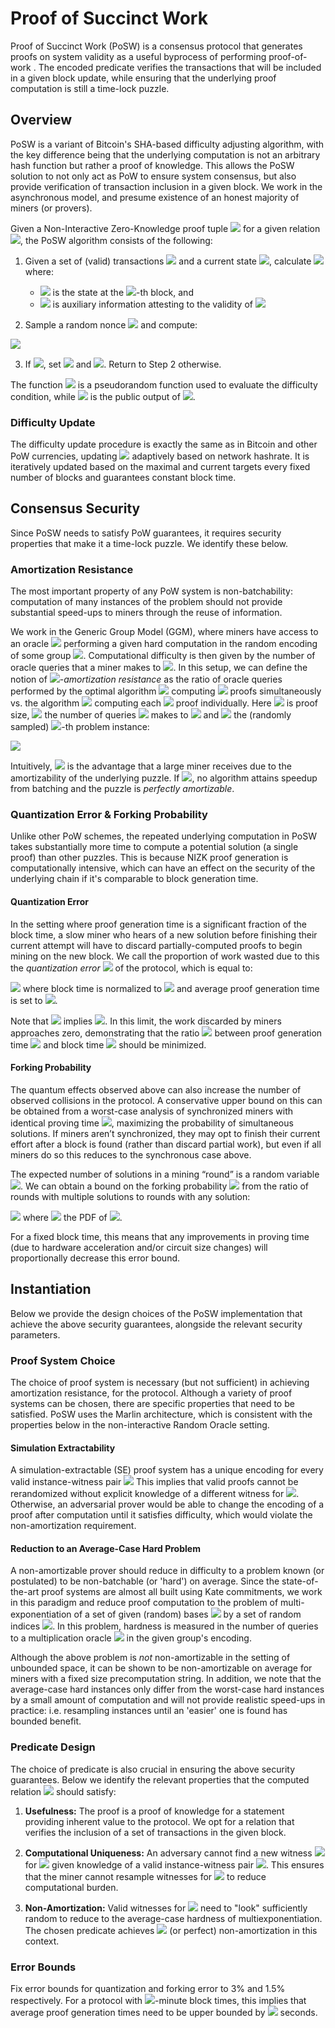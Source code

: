 # Proof of Succinct Work
Proof of Succinct Work (PoSW) is a consensus protocol that generates proofs on system validity as a useful byprocess of performing proof-of-work . The encoded predicate verifies the transactions that will be included in a given block update, while ensuring that the underlying proof computation is still a time-lock puzzle.

## Overview

PoSW is a variant of Bitcoin's SHA-based difficulty adjusting algorithm, with the key difference being that the underlying computation is not an arbitrary hash function but rather a proof of knowledge. This allows the PoSW solution to not only act as PoW to ensure system consensus, but also provide verification of transaction inclusion in a given block. We work in the asynchronous model, and presume existence of an honest majority of miners (or provers). 

Given a Non-Interactive Zero-Knowledge proof tuple <img src="https://render.githubusercontent.com/render/math?math=(\mathcal{G},\mathcal{P},\mathcal{V})"> for a given relation <img src="https://render.githubusercontent.com/render/math?math=\mathcal{R}">, the PoSW algorithm consists of the following:

1. Given a set of (valid) transactions <img src="https://render.githubusercontent.com/render/math?math=T_i = \{t_1, ..., t_n\}"> and a current state <img src="https://render.githubusercontent.com/render/math?math=\mathsf{state}_i">, calculate <img src="https://render.githubusercontent.com/render/math?math=\mathsf{NewState}(\mathsf{state}_i, T_i) \rightarrow (\mathsf{state}_{i+1}, w_{i+1})"> where:
	- <img src="https://render.githubusercontent.com/render/math?math=\mathsf{state}_i"> is the state at the <img src="https://render.githubusercontent.com/render/math?math=i">-th block, and
	- <img src="https://render.githubusercontent.com/render/math?math=w_i"> is auxiliary information attesting to the validity of <img src="https://render.githubusercontent.com/render/math?math=\mathsf{state}_{i+1}.">

2. Sample a random nonce <img src="https://render.githubusercontent.com/render/math?math=n"> and compute: 

<img src="https://render.githubusercontent.com/render/math?math=\mathcal{P}(\mathbf{crs}, \langle n,  \mathsf{state}_{i+1} \rangle, w_{i+1}) \rightarrow \pi_n.">

3. If <img src="https://render.githubusercontent.com/render/math?math=\mathsf{PRF}(\pi_n) \leq d">, set <img src="https://render.githubusercontent.com/render/math?math=n_{i+1} = n"> and <img src="https://render.githubusercontent.com/render/math?math=\pi_{i + 1} = \pi_n">. Return to Step 2 otherwise.

The function <img src="https://render.githubusercontent.com/render/math?math=\mathsf{PRF}"> is a pseudorandom function used to evaluate the difficulty condition, while <img src="https://render.githubusercontent.com/render/math?math=\mathbf{crs}"> is the public output of <img src="https://render.githubusercontent.com/render/math?math=\mathcal{G}">.

### Difficulty Update

The difficulty update procedure is exactly the same as in Bitcoin and other PoW currencies, updating <img src="https://render.githubusercontent.com/render/math?math=d"> adaptively based on network hashrate. It is iteratively updated based on the maximal and current targets every fixed number of blocks and guarantees constant block time.

## Consensus Security

Since PoSW needs to satisfy PoW guarantees, it requires security properties that make it a time-lock puzzle. We identify these below.

### Amortization Resistance

The most important property of any PoW system is non-batchability: computation of many instances of the problem should not provide substantial speed-ups to miners through the reuse of information.

We work in the Generic Group Model (GGM), where miners have access to an oracle <img src="https://render.githubusercontent.com/render/math?math=\mathcal{O}"> performing a given hard computation in the random encoding of some group <img src="https://render.githubusercontent.com/render/math?math=\mathbb{G}">. Computational difficulty is then given by the number of oracle queries that a miner makes to <img src="https://render.githubusercontent.com/render/math?math=\mathcal{O}">. In this setup, we can define the notion of <img src="https://render.githubusercontent.com/render/math?math=\epsilon">-*amortization resistance* as the ratio of oracle queries performed by the optimal algorithm <img src="https://render.githubusercontent.com/render/math?math=\mathcal{A}^{\mathcal{O}}_{\mathcal{P}, \ell(n)}"> computing <img src="https://render.githubusercontent.com/render/math?math=\ell(n) = \mathsf{poly}(n)"> proofs simultaneously vs. the algorithm <img src="https://render.githubusercontent.com/render/math?math=\mathcal{A}^{\mathcal{O}}_{\mathcal{P}, 1}"> computing each <img src="https://render.githubusercontent.com/render/math?math=\ell(n)"> proof individually. Here <img src="https://render.githubusercontent.com/render/math?math=n"> is proof size, <img src="https://render.githubusercontent.com/render/math?math=\mathsf{Queries}(\mathcal{A}^{\mathcal{O}})"> the number of queries <img src="https://render.githubusercontent.com/render/math?math=\mathcal{A}^{\mathcal{O}}"> makes to <img src="https://render.githubusercontent.com/render/math?math=\mathcal{O}"> and <img src="https://render.githubusercontent.com/render/math?math=\mathbf{x}_i"> the (randomly sampled) <img src="https://render.githubusercontent.com/render/math?math=i">-th problem instance: 

<img src="https://render.githubusercontent.com/render/math?math=\epsilon \leq 1 - \frac{\mathsf{Queries}(\mathcal{A}^{\mathcal{O}}_{\mathcal{P}, \ell(n)}(\{\mathbf{x_i}\}_{i = 1}^{\ell(n)}))}{\sum_{i = 1}^{\ell(n)} \mathsf{Queries}(\mathcal{A}^{\mathcal{O}}_{\mathcal{P}, 1}(\mathbf{x_i}))}.">

Intuitively, <img src="https://render.githubusercontent.com/render/math?math=\epsilon"> is the advantage that a large miner receives due to the amortizability of the underlying puzzle. If <img src="https://render.githubusercontent.com/render/math?math=\epsilon = 0">, no algorithm attains speedup from batching and the puzzle is *perfectly amortizable*. 

### Quantization Error \& Forking Probability

Unlike other PoW schemes, the repeated underlying computation in PoSW takes substantially more time to compute a potential solution (a single proof) than other puzzles. This is because NIZK proof generation is computationally intensive, which can have an effect on the security of the underlying chain if it's comparable to block generation time.

#### Quantization Error
 In the setting where proof generation time is a significant fraction of the block time, a slow miner who hears of a new solution before finishing their current attempt will have to discard partially-computed proofs to begin mining on the new block. We call the proportion of work wasted due to this the *quantization error* <img src="https://render.githubusercontent.com/render/math?math=\epsilon_Q"> of the protocol, which is equal to: 
 
 <img src="https://render.githubusercontent.com/render/math?math=\epsilon_Q = 1 - \frac{\tau}{e^{\tau} - 1},"> where block time is normalized to <img src="https://render.githubusercontent.com/render/math?math=1"> and average proof generation time is set to <img src="https://render.githubusercontent.com/render/math?math=\tau">.

Note that <img src="https://render.githubusercontent.com/render/math?math=\tau \rightarrow 0"> implies <img src="https://render.githubusercontent.com/render/math?math=\epsilon_Q \rightarrow 0">. In this limit, the work discarded by miners approaches zero, demonstrating that the ratio <img src="https://render.githubusercontent.com/render/math?math=\tau = \tau_p/\tau_b"> between proof generation time <img src="https://render.githubusercontent.com/render/math?math=\tau_p"> and block time <img src="https://render.githubusercontent.com/render/math?math=\tau_b"> should be minimized.

#### Forking Probability

The quantum effects observed above can also increase the number of observed collisions in the protocol. A conservative upper bound on this
can be obtained from a worst-case analysis of synchronized miners with identical proving time <img src="https://render.githubusercontent.com/render/math?math=\tau">, maximizing the probability of simultaneous solutions. If miners aren’t synchronized, they may opt to finish their current effort after a block is found (rather than discard partial work), but even if all miners do so this reduces to the synchronous case above.

The expected number of solutions in a mining “round” is a random variable <img src="https://render.githubusercontent.com/render/math?math=X \sim \mathsf{Po}(\tau)">. We can obtain a bound on the forking probability <img src="https://render.githubusercontent.com/render/math?math=\epsilon_F"> from the ratio of rounds with multiple solutions to rounds with any solution: 

<img src="https://render.githubusercontent.com/render/math?math=\epsilon_F \leq \frac{1 - \mathsf{Poisson}(1, \tau)}{1 - \mathsf{Poisson}(0, \tau)} \leq \frac{\tau}{2},"> where <img src="https://render.githubusercontent.com/render/math?math=f(q) = \mathsf{Poisson}(q,\tau)"> the PDF of <img src="https://render.githubusercontent.com/render/math?math=X">. 

For a fixed block time, this means that any improvements in proving time (due to hardware acceleration and/or circuit size changes) will proportionally decrease this error bound.

## Instantiation

Below we provide the design choices of the PoSW implementation that achieve the above security guarantees, alongside the relevant security parameters.

### Proof System Choice

The choice of proof system is necessary (but not sufficient) in achieving amortization resistance, for the protocol. Although a variety of proof systems can be chosen, there are specific properties that need to be satisfied. PoSW uses the Marlin architecture, which is consistent with the properties below in the non-interactive Random Oracle setting.

#### Simulation Extractability
A simulation-extractable (SE) proof system has a unique encoding for every valid instance-witness pair <img src="https://render.githubusercontent.com/render/math?math=\langle \phi, w\rangle."> This implies that valid proofs cannot be rerandomized without explicit knowledge of a different witness for <img src="https://render.githubusercontent.com/render/math?math=\phi">. Otherwise, an adversarial prover would be able to change the encoding of a proof after computation until it satisfies difficulty, which would violate the non-amortization requirement.

#### Reduction to an Average-Case Hard Problem

A non-amortizable prover should reduce in difficulty to a problem known (or postulated) to be non-batchable (or 'hard') on average. Since the state-of-the-art proof systems are almost all built using Kate commitments, we work in this paradigm and reduce proof computation to the problem of multi-exponentiation of a set of given (random) bases <img src="https://render.githubusercontent.com/render/math?math=\{G_i\}_{i = 1}^m \in \mathbb{G}^m"> by a set of random indices <img src="https://render.githubusercontent.com/render/math?math=\{x_i\}_{i  =1}^m \in \mathbb{Z}_p^m">. In this problem, hardness is measured in the number of queries to a multiplication oracle <img src="https://render.githubusercontent.com/render/math?math=\mathcal{O}_m"> in the given group's encoding.

Although the above problem is *not* non-amortizable in the setting of unbounded space, it can be shown to be non-amortizable on average for miners with a fixed size precomputation string. In addition, we note that the average-case hard instances only differ from the worst-case hard instances by a small amount of computation and will not provide realistic speed-ups in practice: i.e. resampling instances until an 'easier' one is found has bounded benefit.

### Predicate Design

The choice of predicate is also crucial in ensuring the above security guarantees. Below we identify the relevant properties that the computed relation <img src="https://render.githubusercontent.com/render/math?math=\mathcal{R}"> should satisfy:

1. **Usefulness:** The proof is a proof of knowledge for a statement providing inherent value to the protocol. We opt for a relation that verifies the inclusion of a set of transactions in the given block.

2. **Computational Uniqueness:** An adversary cannot find a new witness <img src="https://render.githubusercontent.com/render/math?math=w_2"> for <img src="https://render.githubusercontent.com/render/math?math=\phi"> given knowledge of a valid instance-witness pair <img src="https://render.githubusercontent.com/render/math?math=\langle \phi, w\rangle">. This ensures that the miner cannot resample witnesses for <img src="https://render.githubusercontent.com/render/math?math=\phi"> to reduce computational burden.

3. **Non-Amortization:** Valid witnesses for <img src="https://render.githubusercontent.com/render/math?math=\mathcal{R}"> need to "look" sufficiently random to reduce to the average-case hardness of multiexponentiation. The chosen predicate achieves <img src="https://render.githubusercontent.com/render/math?math=\epsilon = 0"> (or perfect) non-amortization in this context.


### Error Bounds

Fix error bounds for quantization and forking error to 3% and 1.5% respectively. For a protocol with <img src="https://render.githubusercontent.com/render/math?math=1">-minute block times, this implies that average proof generation times need to be upper bounded by <img src="https://render.githubusercontent.com/render/math?math=\tau = 1.8 \approx 2"> seconds.
